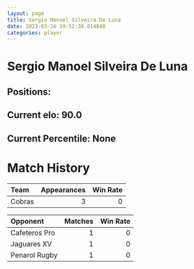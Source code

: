 ```yaml
---  
layout: page  
title: Sergio Manoel Silveira De Luna  
date: 2023-03-16 19:52:38.014840  
categories: player  
---
```

# Sergio Manoel Silveira De Luna

## Positions: 

## Current elo: 90.0

## Current Percentile: None

# Match History


| Team   |   Appearances |   Win Rate |
|:-------|--------------:|-----------:|
| Cobras |             3 |          0 |

| Opponent      |   Matches |   Win Rate |
|:--------------|----------:|-----------:|
| Cafeteros Pro |         1 |          0 |
| Jaguares XV   |         1 |          0 |
| Penarol Rugby |         1 |          0 |